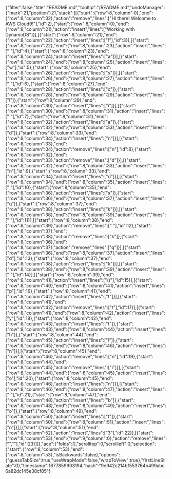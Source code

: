 {"filter":false,"title":"README.md","tooltip":"/README.md","undoManager":{"mark":21,"position":21,"stack":[[{"start":{"row":8,"column":0},"end":{"row":8,"column":32},"action":"remove","lines":["Hi there! Welcome to AWS Cloud9!"],"id":2},{"start":{"row":8,"column":0},"end":{"row":8,"column":21},"action":"insert","lines":["Working with DynamoDB"]}],[{"start":{"row":8,"column":21},"end":{"row":8,"column":22},"action":"insert","lines":["!"],"id":3}],[{"start":{"row":8,"column":22},"end":{"row":8,"column":23},"action":"insert","lines":[" "],"id":4},{"start":{"row":8,"column":23},"end":{"row":8,"column":24},"action":"insert","lines":["a"]}],[{"start":{"row":8,"column":24},"end":{"row":8,"column":25},"action":"insert","lines":["w"],"id":5},{"start":{"row":8,"column":25},"end":{"row":8,"column":26},"action":"insert","lines":["s"]}],[{"start":{"row":8,"column":26},"end":{"row":8,"column":27},"action":"insert","lines":[" "],"id":6},{"start":{"row":8,"column":27},"end":{"row":8,"column":28},"action":"insert","lines":["c"]},{"start":{"row":8,"column":28},"end":{"row":8,"column":29},"action":"insert","lines":["l"]},{"start":{"row":8,"column":29},"end":{"row":8,"column":30},"action":"insert","lines":["i"]}],[{"start":{"row":8,"column":30},"end":{"row":8,"column":31},"action":"insert","lines":[" "],"id":7},{"start":{"row":8,"column":31},"end":{"row":8,"column":32},"action":"insert","lines":["a"]},{"start":{"row":8,"column":32},"end":{"row":8,"column":33},"action":"insert","lines":["d"]},{"start":{"row":8,"column":33},"end":{"row":8,"column":34},"action":"insert","lines":["n"]}],[{"start":{"row":8,"column":33},"end":{"row":8,"column":34},"action":"remove","lines":["n"],"id":8},{"start":{"row":8,"column":32},"end":{"row":8,"column":33},"action":"remove","lines":["d"]}],[{"start":{"row":8,"column":32},"end":{"row":8,"column":33},"action":"insert","lines":["n"],"id":9},{"start":{"row":8,"column":33},"end":{"row":8,"column":34},"action":"insert","lines":["d"]}],[{"start":{"row":8,"column":34},"end":{"row":8,"column":35},"action":"insert","lines":[" "],"id":10},{"start":{"row":8,"column":35},"end":{"row":8,"column":36},"action":"insert","lines":["s"]},{"start":{"row":8,"column":36},"end":{"row":8,"column":37},"action":"insert","lines":["q"]},{"start":{"row":8,"column":37},"end":{"row":8,"column":38},"action":"insert","lines":["k"]}],[{"start":{"row":8,"column":38},"end":{"row":8,"column":39},"action":"insert","lines":[" "],"id":11}],[{"start":{"row":8,"column":38},"end":{"row":8,"column":39},"action":"remove","lines":[" "],"id":12},{"start":{"row":8,"column":37},"end":{"row":8,"column":38},"action":"remove","lines":["k"]},{"start":{"row":8,"column":36},"end":{"row":8,"column":37},"action":"remove","lines":["q"]}],[{"start":{"row":8,"column":36},"end":{"row":8,"column":37},"action":"insert","lines":["d"],"id":13},{"start":{"row":8,"column":37},"end":{"row":8,"column":38},"action":"insert","lines":["k"]}],[{"start":{"row":8,"column":38},"end":{"row":8,"column":39},"action":"insert","lines":[" "],"id":14}],[{"start":{"row":8,"column":39},"end":{"row":8,"column":41},"action":"insert","lines":["()"],"id":15}],[{"start":{"row":8,"column":40},"end":{"row":8,"column":41},"action":"insert","lines":["p"],"id":16},{"start":{"row":8,"column":41},"end":{"row":8,"column":42},"action":"insert","lines":["t"]}],[{"start":{"row":8,"column":41},"end":{"row":8,"column":42},"action":"remove","lines":["t"],"id":17}],[{"start":{"row":8,"column":41},"end":{"row":8,"column":42},"action":"insert","lines":["y"],"id":18},{"start":{"row":8,"column":42},"end":{"row":8,"column":43},"action":"insert","lines":["t"]},{"start":{"row":8,"column":43},"end":{"row":8,"column":44},"action":"insert","lines":["h"]},{"start":{"row":8,"column":44},"end":{"row":8,"column":45},"action":"insert","lines":["i"]},{"start":{"row":8,"column":45},"end":{"row":8,"column":46},"action":"insert","lines":["n"]}],[{"start":{"row":8,"column":45},"end":{"row":8,"column":46},"action":"remove","lines":["n"],"id":19},{"start":{"row":8,"column":44},"end":{"row":8,"column":45},"action":"remove","lines":["i"]}],[{"start":{"row":8,"column":44},"end":{"row":8,"column":45},"action":"insert","lines":["o"],"id":20},{"start":{"row":8,"column":45},"end":{"row":8,"column":46},"action":"insert","lines":["n"]}],[{"start":{"row":8,"column":46},"end":{"row":8,"column":47},"action":"insert","lines":[" "],"id":21},{"start":{"row":8,"column":47},"end":{"row":8,"column":48},"action":"insert","lines":["b"]},{"start":{"row":8,"column":48},"end":{"row":8,"column":49},"action":"insert","lines":["o"]},{"start":{"row":8,"column":49},"end":{"row":8,"column":50},"action":"insert","lines":["t"]},{"start":{"row":8,"column":50},"end":{"row":8,"column":51},"action":"insert","lines":["o"]}],[{"start":{"row":8,"column":51},"end":{"row":8,"column":52},"action":"insert","lines":["3"],"id":22}],[{"start":{"row":8,"column":53},"end":{"row":9,"column":0},"action":"remove","lines":["",""],"id":23}]]},"ace":{"folds":[],"scrolltop":0,"scrollleft":0,"selection":{"start":{"row":8,"column":53},"end":{"row":8,"column":53},"isBackwards":false},"options":{"guessTabSize":true,"useWrapMode":false,"wrapToView":true},"firstLineState":0},"timestamp":1677859903194,"hash":"9e942c214bf553764b499abc6a82dc145e38cf85"}